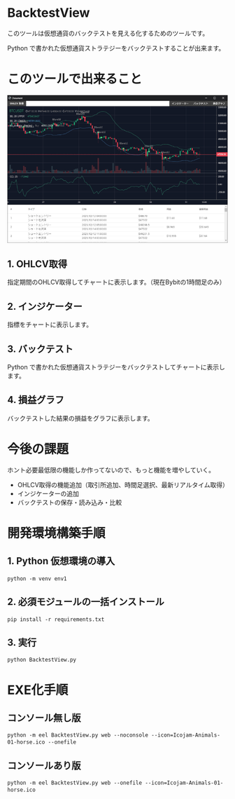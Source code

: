 # BacktestView
このツールは仮想通貨のバックテストを見える化するためのツールです。

Python で書かれた仮想通貨ストラテジーをバックテストすることが出来ます。

# このツールで出来ること
![](./screenshot/BacktestView_01.png)

## 1. OHLCV取得

指定期間のOHLCV取得してチャートに表示します。（現在Bybitの1時間足のみ）

## 2. インジケーター

指標をチャートに表示します。

## 3. バックテスト

Python で書かれた仮想通貨ストラテジーをバックテストしてチャートに表示します。

## 4. 損益グラフ

バックテストした結果の損益をグラフに表示します。



# 今後の課題
ホント必要最低限の機能しか作ってないので、もっと機能を増やしていく。
* OHLCV取得の機能追加（取引所追加、時間足選択、最新リアルタイム取得）
* インジケーターの追加
* バックテストの保存・読み込み・比較

# 開発環境構築手順
## 1. Python 仮想環境の導入
```
python -m venv env1
```

## 2. 必須モジュールの一括インストール
```
pip install -r requirements.txt
```

## 3. 実行
```
python BacktestView.py
```


# EXE化手順
## コンソール無し版
```
python -m eel BacktestView.py web --noconsole --icon=Icojam-Animals-01-horse.ico --onefile
```

## コンソールあり版
```
python -m eel BacktestView.py web --onefile --icon=Icojam-Animals-01-horse.ico
```

